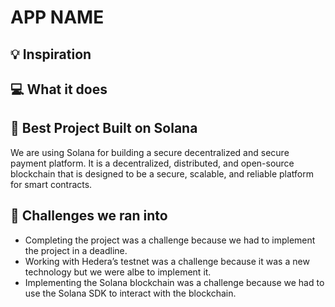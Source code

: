 # APP NAME

## 💡 Inspiration

## 💻 What it does

<!-- ## ⚙️ How we built it

- Frontend: React Js
- Secure decentralized network: Solana
- Hedera: For deploying a smart contract
- ML: Tensorflow.Js
- Training the Model: Google Teachable Machine
- Styling: Tailwind CSS 
- For internationalization: i18n
-->

## 🔐 Best Project Built on Solana

We are using Solana for building a secure decentralized and secure payment platform. It is a decentralized, distributed, and open-source blockchain that is designed to be a secure, scalable, and reliable platform for smart contracts.

<!-- ## 🔐 Best Blockchain Project Using Hedera

We are using **Hedera’s testnet** to deploy **smart contracts** for our app and make the **decentralized chatroom**. Hedera is a decentralized public network that utilizes the Hashgraph consensus algorithm to overcome the traditional limitations of blockchain and allow one to create the next era of fast, fair, and secure applications -->

## 🧠 Challenges we ran into

- Completing the project was a challenge because we had to implement the project in a deadline.
- Working with Hedera’s testnet was a challenge because it was a new technology but we were albe to implement it.
- Implementing the Solana blockchain was a challenge because we had to use the Solana SDK to interact with the blockchain.
